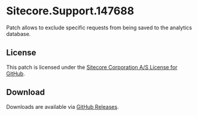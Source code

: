 # Sitecore.Support.147688
Patch allows to exclude specific requests from being saved to the analytics database.

## License  
This patch is licensed under the [Sitecore Corporation A/S License for GitHub](https://github.com/sitecoresupport/Sitecore.Support.147688/blob/master/LICENSE).  

## Download  
Downloads are available via [GitHub Releases](https://github.com/sitecoresupport/Sitecore.Support.147688/releases).  
